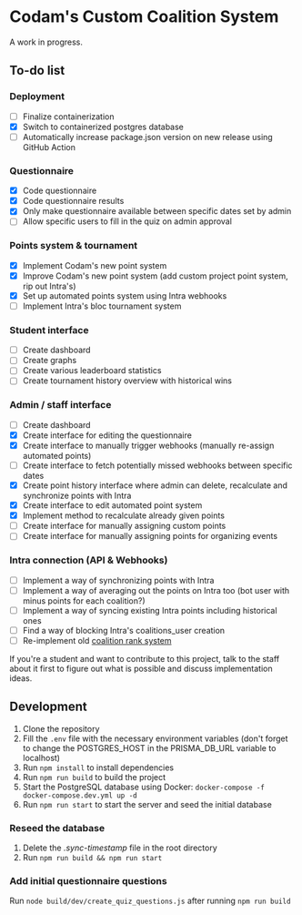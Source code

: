 # Codam's Custom Coalition System

A work in progress.

## To-do list

### Deployment
- [ ] Finalize containerization
- [x] Switch to containerized postgres database
- [ ] Automatically increase package.json version on new release using GitHub Action

### Questionnaire
- [x] Code questionnaire
- [x] Code questionnaire results
- [x] Only make questionnaire available between specific dates set by admin
- [ ] Allow specific users to fill in the quiz on admin approval

### Points system & tournament
- [x] Implement Codam's new point system
- [x] Improve Codam's new point system (add custom project point system, rip out Intra's)
- [x] Set up automated points system using Intra webhooks
- [ ] Implement Intra's bloc tournament system

### Student interface
- [ ] Create dashboard
- [ ] Create graphs
- [ ] Create various leaderboard statistics
- [ ] Create tournament history overview with historical wins

### Admin / staff interface
- [ ] Create dashboard
- [x] Create interface for editing the questionnaire
- [x] Create interface to manually trigger webhooks (manually re-assign automated points)
- [ ] Create interface to fetch potentially missed webhooks between specific dates
- [x] Create point history interface where admin can delete, recalculate and synchronize points with Intra
- [x] Create interface to edit automated point system
- [x] Implement method to recalculate already given points
- [ ] Create interface for manually assigning custom points
- [ ] Create interface for manually assigning points for organizing events

### Intra connection (API & Webhooks)
- [ ] Implement a way of synchronizing points with Intra
- [ ] Implement a way of averaging out the points on Intra too (bot user with minus points for each coalition?)
- [ ] Implement a way of syncing existing Intra points including historical ones
- [ ] Find a way of blocking Intra's coalitions_user creation
- [ ] Re-implement old [coalition rank system](https://github.com/codam-coding-college/coalition-ranks)

If you're a student and want to contribute to this project, talk to the staff about it first to figure out what is possible and discuss implementation ideas.

## Development
1. Clone the repository
2. Fill the `.env` file with the necessary environment variables (don't forget to change the POSTGRES_HOST in the PRISMA_DB_URL variable to localhost)
3. Run `npm install` to install dependencies
4. Run `npm run build` to build the project
5. Start the PostgreSQL database using Docker: `docker-compose -f docker-compose.dev.yml up -d`
6. Run `npm run start` to start the server and seed the initial database

### Reseed the database
1. Delete the *.sync-timestamp* file in the root directory
2. Run `npm run build && npm run start`

### Add initial questionnaire questions
Run `node build/dev/create_quiz_questions.js` after running `npm run build`
